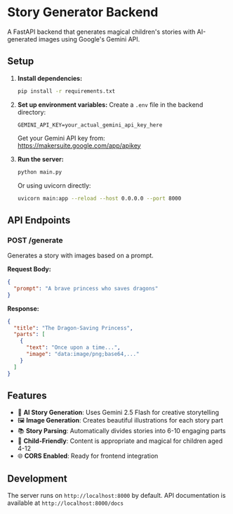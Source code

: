 # Story Generator Backend

A FastAPI backend that generates magical children's stories with AI-generated images using Google's Gemini API.

## Setup

1. **Install dependencies:**
   ```bash
   pip install -r requirements.txt
   ```

2. **Set up environment variables:**
   Create a `.env` file in the backend directory:
   ```
   GEMINI_API_KEY=your_actual_gemini_api_key_here
   ```
   
   Get your Gemini API key from: https://makersuite.google.com/app/apikey

3. **Run the server:**
   ```bash
   python main.py
   ```
   
   Or using uvicorn directly:
   ```bash
   uvicorn main:app --reload --host 0.0.0.0 --port 8000
   ```

## API Endpoints

### POST /generate
Generates a story with images based on a prompt.

**Request Body:**
```json
{
  "prompt": "A brave princess who saves dragons"
}
```

**Response:**
```json
{
  "title": "The Dragon-Saving Princess",
  "parts": [
    {
      "text": "Once upon a time...",
      "image": "data:image/png;base64,..."
    }
  ]
}
```

## Features

- 🎨 **AI Story Generation**: Uses Gemini 2.5 Flash for creative storytelling
- 🖼️ **Image Generation**: Creates beautiful illustrations for each story part
- 📚 **Story Parsing**: Automatically divides stories into 6-10 engaging parts
- 👶 **Child-Friendly**: Content is appropriate and magical for children aged 4-12
- 🌐 **CORS Enabled**: Ready for frontend integration

## Development

The server runs on `http://localhost:8000` by default.
API documentation is available at `http://localhost:8000/docs`

